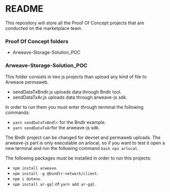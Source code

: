 # README #

This repository will store all the Proof Of Concept projects that are conducted on the marketplace team.

### Proof Of Concept folders ###

* Arweave-Storage-Solution_POC

### Arweave-Storage-Solution_POC ###

This folder consists in two js projects than upload any kind of file to Arweave permaweb. 

 * sendDataTxBndlr.js uploads data through Bndlr tool.
 * sendDataTxAr.js uploads data through arweave-js sdk.
 
In order to run them you must enter through terminal the following commands:

 * ```yarn sendDataTxBndlr``` for the Bndlr example.
 * ```yarn sendDataTxAr```for the arweave-js sdk.
 
The Bndlr project can be changed for devnet and permaweb uploads. The arweave-js part is only executable on arlocal, so if you want to test it open a new
terminal and run the following command ```bash npx arlocal```.

The following packages must be installed in order to run this projects:

 * ```npm install arweave```.
 * ```npm install -g @bundlr-network/client```.
 * ```npm i dotenv```.
 * ```npm install ar-gql``` of ```yarn add ar-gql```.